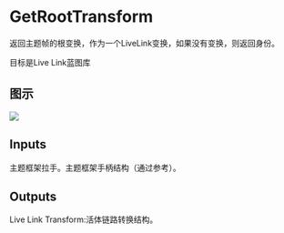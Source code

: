 # GetRootTransform

返回主题帧的根变换，作为一个LiveLink变换，如果没有变换，则返回身份。

目标是Live Link蓝图库

## 图示

![]($-20221218-19445175.png)

## Inputs

主题框架拉手。主题框架手柄结构（通过参考）。  

## Outputs

Live Link Transform:活体链路转换结构。
